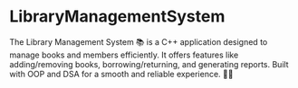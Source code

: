 # LibraryManagementSystem
The Library Management System 📚 is a C++ application designed to manage books and members efficiently. It offers features like adding/removing books, borrowing/returning, and generating reports. Built with OOP and DSA for a smooth and reliable experience. 🚀✨

